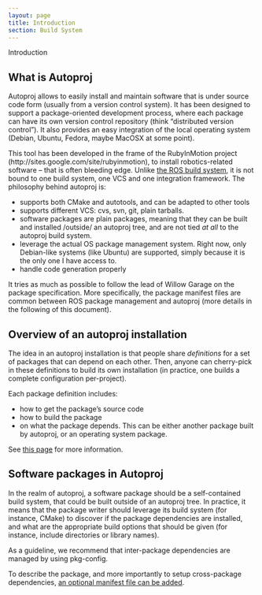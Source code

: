 ```yaml
---
layout: page
title: Introduction
section: Build System
---
```


<div class="content2">
<div class="content2-pagetitle">Introduction</div>
<div class="content2-container line-box">
<div class="content2-container-1col">



<h2 id="what-is-autoproj">What is Autoproj</h2>
<p>Autoproj allows to easily install and maintain software that is under source
code form (usually from a version control system). It has been designed to support a
package-oriented development process, where each package can have its own
version control repository (think &ldquo;distributed version control&rdquo;). It also
provides an easy integration of the local operating system (Debian, Ubuntu,
Fedora, maybe MacOSX at some point).</p>

<p>This tool has been developed in the frame of the RubyInMotion project
(http://sites.google.com/site/rubyinmotion), to install robotics-related
software &ndash; that is often bleeding edge. Unlike <a href="http://ros.org">the ROS build
system</a>, it is not bound to one build system, one VCS and one
integration framework. The philosophy behind autoproj
is:</p>

<ul>
<li>supports both CMake and autotools, and can be adapted to other tools</li>
<li>supports different VCS: cvs, svn, git, plain tarballs.</li>
<li>software packages are plain packages, meaning that they can be built and
installed /outside/ an autoproj tree, and are not tied <em>at all</em> to the
autoproj build system.</li>
<li>leverage the actual OS package management system. Right now, only Debian-like
systems (like Ubuntu) are supported, simply because it is the only one I have
access to.</li>
<li>handle code generation properly</li>
</ul>

<p>It tries as much as possible to follow the lead of Willow Garage on the package
specification. More specifically, the package manifest files are common between
ROS package management and autoproj (more details in the following of this
document).</p>

<h2 id="overview-of-an-autoproj-installation">Overview of an autoproj installation</h2>

<p>The idea in an autoproj installation is that people share <em>definitions</em> for a
set of packages that can depend on each other. Then, anyone can cherry-pick in
these definitions to build its own installation (in practice, one builds a
complete configuration per-project).</p>

<p>Each package definition includes:</p>

<ul>
<li>how to get the package&rsquo;s source code</li>
<li>how to build the package</li>
<li>on what the package depends. This can be either another package built by
autoproj, or an operating system package.</li>
</ul>

<p>See <a href="writing_manifest.html">this page</a> for more information.</p>

<h2 id="software-packages-in-autoproj">Software packages in Autoproj</h2>
<p>In the realm of autoproj, a software package should be a self-contained build
system, that could be built outside of an autoproj tree. In practice, it means
that the package writer should leverage its build system (for instance, CMake)
to discover if the package dependencies are installed, and what are the
appropriate build options that should be given (for instance, include
directories or library names).</p>

<p>As a guideline, we recommend that inter-package dependencies are managed by
using pkg-config.</p>

<p>To describe the package, and more importantly to setup cross-package
dependencies, <a href="advanced/manifest-xml.html">an optional manifest file can be
added</a>.</p>



</div>
</div>
</div>
